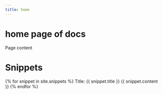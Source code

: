 ```yaml
---
title: home
---
```

# home page of docs

Page content

# Snippets

{% for snippet in site.snippets %}
Title: {{ snippet.title }}
 {{ snippet.content }}
{% endfor %}
